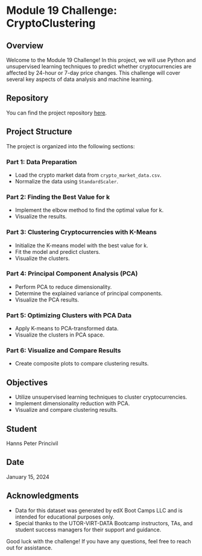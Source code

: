 # Module 19 Challenge: CryptoClustering

## Overview

Welcome to the Module 19 Challenge! In this project, we will use Python and unsupervised learning techniques to predict whether cryptocurrencies are affected by 24-hour or 7-day price changes. This challenge will cover several key aspects of data analysis and machine learning.

## Repository

You can find the project repository [here](https://github.com/hxp-pxh/CryptoClustering).

## Project Structure

The project is organized into the following sections:

### Part 1: Data Preparation
- Load the crypto market data from `crypto_market_data.csv`.
- Normalize the data using `StandardScaler`.

### Part 2: Finding the Best Value for k
- Implement the elbow method to find the optimal value for k.
- Visualize the results.

### Part 3: Clustering Cryptocurrencies with K-Means
- Initialize the K-means model with the best value for k.
- Fit the model and predict clusters.
- Visualize the clusters.

### Part 4: Principal Component Analysis (PCA)
- Perform PCA to reduce dimensionality.
- Determine the explained variance of principal components.
- Visualize the PCA results.

### Part 5: Optimizing Clusters with PCA Data
- Apply K-means to PCA-transformed data.
- Visualize the clusters in PCA space.

### Part 6: Visualize and Compare Results
- Create composite plots to compare clustering results.

## Objectives

- Utilize unsupervised learning techniques to cluster cryptocurrencies.
- Implement dimensionality reduction with PCA.
- Visualize and compare clustering results.

## Student

Hanns Peter Princivil

## Date

January 15, 2024


## Acknowledgments

- Data for this dataset was generated by edX Boot Camps LLC and is intended for educational purposes only.
- Special thanks to the UTOR-VIRT-DATA Bootcamp instructors, TAs, and student success managers for their support and guidance.

Good luck with the challenge! If you have any questions, feel free to reach out for assistance.